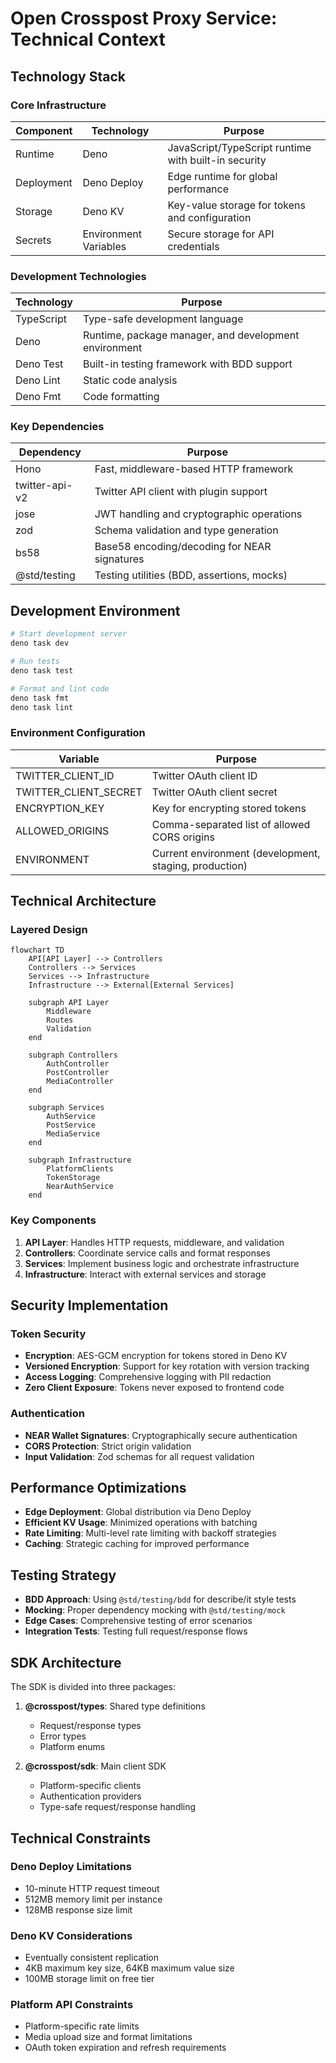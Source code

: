 # Open Crosspost Proxy Service: Technical Context

## Technology Stack

### Core Infrastructure

| Component  | Technology            | Purpose                                              |
| ---------- | --------------------- | ---------------------------------------------------- |
| Runtime    | Deno                  | JavaScript/TypeScript runtime with built-in security |
| Deployment | Deno Deploy           | Edge runtime for global performance                  |
| Storage    | Deno KV               | Key-value storage for tokens and configuration       |
| Secrets    | Environment Variables | Secure storage for API credentials                   |

### Development Technologies

| Technology | Purpose                                               |
| ---------- | ----------------------------------------------------- |
| TypeScript | Type-safe development language                        |
| Deno       | Runtime, package manager, and development environment |
| Deno Test  | Built-in testing framework with BDD support           |
| Deno Lint  | Static code analysis                                  |
| Deno Fmt   | Code formatting                                       |

### Key Dependencies

| Dependency     | Purpose                                      |
| -------------- | -------------------------------------------- |
| Hono           | Fast, middleware-based HTTP framework        |
| twitter-api-v2 | Twitter API client with plugin support       |
| jose           | JWT handling and cryptographic operations    |
| zod            | Schema validation and type generation        |
| bs58           | Base58 encoding/decoding for NEAR signatures |
| @std/testing   | Testing utilities (BDD, assertions, mocks)   |

## Development Environment

```bash
# Start development server
deno task dev

# Run tests
deno task test

# Format and lint code
deno task fmt
deno task lint
```

### Environment Configuration

| Variable              | Purpose                                                |
| --------------------- | ------------------------------------------------------ |
| TWITTER_CLIENT_ID     | Twitter OAuth client ID                                |
| TWITTER_CLIENT_SECRET | Twitter OAuth client secret                            |
| ENCRYPTION_KEY        | Key for encrypting stored tokens                       |
| ALLOWED_ORIGINS       | Comma-separated list of allowed CORS origins           |
| ENVIRONMENT           | Current environment (development, staging, production) |

## Technical Architecture

### Layered Design

```mermaid
flowchart TD
    API[API Layer] --> Controllers
    Controllers --> Services
    Services --> Infrastructure
    Infrastructure --> External[External Services]
    
    subgraph API Layer
        Middleware
        Routes
        Validation
    end
    
    subgraph Controllers
        AuthController
        PostController
        MediaController
    end
    
    subgraph Services
        AuthService
        PostService
        MediaService
    end
    
    subgraph Infrastructure
        PlatformClients
        TokenStorage
        NearAuthService
    end
```

### Key Components

1. **API Layer**: Handles HTTP requests, middleware, and validation
2. **Controllers**: Coordinate service calls and format responses
3. **Services**: Implement business logic and orchestrate infrastructure
4. **Infrastructure**: Interact with external services and storage

## Security Implementation

### Token Security

- **Encryption**: AES-GCM encryption for tokens stored in Deno KV
- **Versioned Encryption**: Support for key rotation with version tracking
- **Access Logging**: Comprehensive logging with PII redaction
- **Zero Client Exposure**: Tokens never exposed to frontend code

### Authentication

- **NEAR Wallet Signatures**: Cryptographically secure authentication
- **CORS Protection**: Strict origin validation
- **Input Validation**: Zod schemas for all request validation

## Performance Optimizations

- **Edge Deployment**: Global distribution via Deno Deploy
- **Efficient KV Usage**: Minimized operations with batching
- **Rate Limiting**: Multi-level rate limiting with backoff strategies
- **Caching**: Strategic caching for improved performance

## Testing Strategy

- **BDD Approach**: Using `@std/testing/bdd` for describe/it style tests
- **Mocking**: Proper dependency mocking with `@std/testing/mock`
- **Edge Cases**: Comprehensive testing of error scenarios
- **Integration Tests**: Testing full request/response flows

## SDK Architecture

The SDK is divided into three packages:

1. **@crosspost/types**: Shared type definitions
   - Request/response types
   - Error types
   - Platform enums

2. **@crosspost/sdk**: Main client SDK
   - Platform-specific clients
   - Authentication providers
   - Type-safe request/response handling

## Technical Constraints

### Deno Deploy Limitations

- 10-minute HTTP request timeout
- 512MB memory limit per instance
- 128MB response size limit

### Deno KV Considerations

- Eventually consistent replication
- 4KB maximum key size, 64KB maximum value size
- 100MB storage limit on free tier

### Platform API Constraints

- Platform-specific rate limits
- Media upload size and format limitations
- OAuth token expiration and refresh requirements

